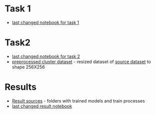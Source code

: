 # Task 1

- [last changed notebook for task 1]([https://www.kaggle.com/code/miketsvirkunov/cv-lr6-t2](https://www.kaggle.com/code/miketsvirkunov/cv-lr6-task-1))

# Task2

- [last changed notebook for task 2](https://www.kaggle.com/code/miketsvirkunov/cv-lr6-t2)
- [preprocessed cluster dataset](https://www.kaggle.com/datasets/miketsvirkunov/clusterupdate/data) - resized dataset of [source dataset](https://www.kaggle.com/datasets/bulentsiyah/semantic-drone-dataset) to shape 256X256

# Results
- [Result sources](https://drive.google.com/drive/folders/1RHPzprMdZv4gwgJkOAUsYDRHCJFtcFBf?usp=sharing) - folders with trained models and train processes
- [last changed result notebook](https://colab.research.google.com/drive/1xsKEI-cmizlq205dW_VsjB5kcGzEDniD#scrollTo=1yabRQZyGJVD) 
